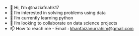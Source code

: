 - 👋 Hi, I’m @naziafnahk17
- 👀 I’m interested in solving problems using data
- 🌱 I’m currently learning python
- 💞️ I’m looking to collaborate on data science projects
- 📫 How to reach me - Email : khanfaizanurrahim@gmail.com 

<!---
naziafnahk17/naziafnahk17 is a ✨ special ✨ repository because its `README.md` (this file) appears on your GitHub profile.
You can click the Preview link to take a look at your changes.
--->
